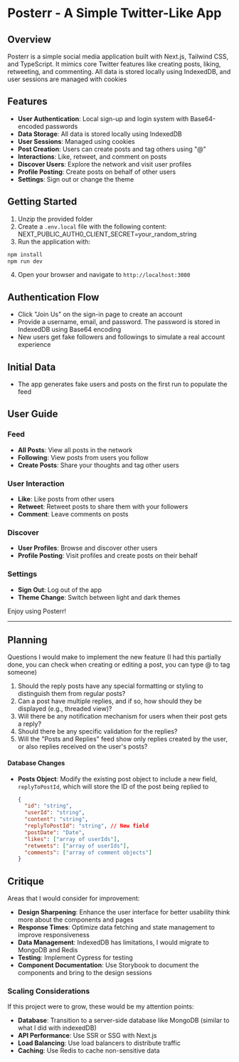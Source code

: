 # Posterr - A Simple Twitter-Like App

## Overview

Posterr is a simple social media application built with Next.js, Tailwind CSS, and TypeScript. It mimics core Twitter features like creating posts, liking, retweeting, and commenting. All data is stored locally using IndexedDB, and user sessions are managed with cookies

## Features

- **User Authentication**: Local sign-up and login system with Base64-encoded passwords
- **Data Storage**: All data is stored locally using IndexedDB
- **User Sessions**: Managed using cookies
- **Post Creation**: Users can create posts and tag others using "@"
- **Interactions**: Like, retweet, and comment on posts
- **Discover Users**: Explore the network and visit user profiles
- **Profile Posting**: Create posts on behalf of other users
- **Settings**: Sign out or change the theme

## Getting Started

1. Unzip the provided folder
2. Create a `.env.local` file with the following content: NEXT_PUBLIC_AUTH0_CLIENT_SECRET=your_random_string
3. Run the application with:

```bash
npm install
npm run dev
```

4. Open your browser and navigate to `http://localhost:3000`

## Authentication Flow

- Click "Join Us" on the sign-in page to create an account
- Provide a username, email, and password. The password is stored in IndexedDB using Base64 encoding
- New users get fake followers and followings to simulate a real account experience

## Initial Data

- The app generates fake users and posts on the first run to populate the feed

## User Guide

### Feed

- **All Posts**: View all posts in the network
- **Following**: View posts from users you follow
- **Create Posts**: Share your thoughts and tag other users

### User Interaction

- **Like**: Like posts from other users
- **Retweet**: Retweet posts to share them with your followers
- **Comment**: Leave comments on posts

### Discover

- **User Profiles**: Browse and discover other users
- **Profile Posting**: Visit profiles and create posts on their behalf

### Settings

- **Sign Out**: Log out of the app
- **Theme Change**: Switch between light and dark themes

Enjoy using Posterr!

---

## Planning

Questions I would make to implement the new feature (I had this partially done, you can check when creating
or editing a post, you can type @ to tag someone)

1. Should the reply posts have any special formatting or styling to distinguish them from regular posts?
2. Can a post have multiple replies, and if so, how should they be displayed (e.g., threaded view)?
3. Will there be any notification mechanism for users when their post gets a reply?
4. Should there be any specific validation for the replies?
5. Will the "Posts and Replies" feed show only replies created by the user, or also replies received on the user's posts?

#### Database Changes

- **Posts Object**: Modify the existing post object to include a new field, `replyToPostId`, which will store the ID of the post being replied to

  ```json
  {
    "id": "string",
    "userId": "string",
    "content": "string",
    "replyToPostId": "string", // New field
    "postDate": "Date",
    "likes": ["array of userIds"],
    "retweets": ["array of userIds"],
    "comments": ["array of comment objects"]
  }
  ```

## Critique

Areas that I would consider for improvement:

- **Design Sharpening**: Enhance the user interface for better usability think more about the components and pages
- **Response Times**: Optimize data fetching and state management to improve responsiveness
- **Data Management**: IndexedDB has limitations, I would migrate to MongoDB and Redis
- **Testing**: Implement Cypress for testing
- **Component Documentation**: Use Storybook to document the components and bring to the design sessions

### Scaling Considerations

If this project were to grow, these would be my attention points:

- **Database**: Transition to a server-side database like MongoDB (similar to what I did with indexedDB)
- **API Performance**: Use SSR or SSG with Next.js
- **Load Balancing**: Use load balancers to distribute traffic
- **Caching**: Use Redis to cache non-sensitive data
